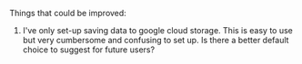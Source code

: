 Things that could be improved:
1. I've only set-up saving data to google cloud storage. This is easy to use but very cumbersome and confusing to set up. Is there a better default choice to suggest for future users?